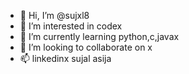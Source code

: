 - 👋 Hi, I’m @sujxl8
- 👀 I’m interested in codex
- 🌱 I’m currently learning python,c,javax
- 💞️ I’m looking to collaborate on x
- 📫 linkedinx sujal asija

<!---
sujxl8/sujxl8 is a ✨ special ✨ repository because its `README.md` (this file) appears on your GitHub profile.
You can click the Preview link to take a look at your changes.
--->
